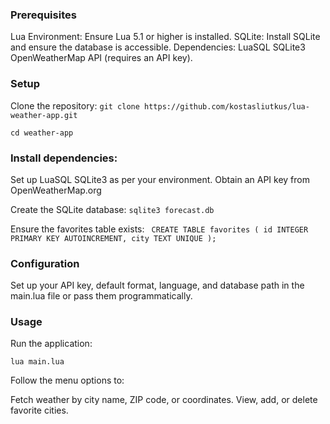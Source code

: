 ### Prerequisites
Lua Environment: Ensure Lua 5.1 or higher is installed.
SQLite: Install SQLite and ensure the database is accessible.
Dependencies:
LuaSQL SQLite3
OpenWeatherMap API (requires an API key).

### Setup
Clone the repository:
`git clone https://github.com/kostasliutkus/lua-weather-app.git`

`cd weather-app`

### Install dependencies:

Set up LuaSQL SQLite3 as per your environment.
Obtain an API key from OpenWeatherMap.org

Create the SQLite database:
`sqlite3 forecast.db`

Ensure the favorites table exists:
`
CREATE TABLE favorites (
    id INTEGER PRIMARY KEY AUTOINCREMENT,
    city TEXT UNIQUE
);`

### Configuration
Set up your API key, default format, language, and database path in the main.lua file or pass them programmatically.

### Usage
Run the application:

`lua main.lua`

Follow the menu options to:

Fetch weather by city name, ZIP code, or coordinates.
View, add, or delete favorite cities.
